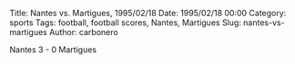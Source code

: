 Title: Nantes vs. Martigues, 1995/02/18
Date: 1995/02/18 00:00
Category: sports
Tags: football, football scores, Nantes, Martigues
Slug: nantes-vs-martigues
Author: carbonero


Nantes 3 - 0 Martigues
